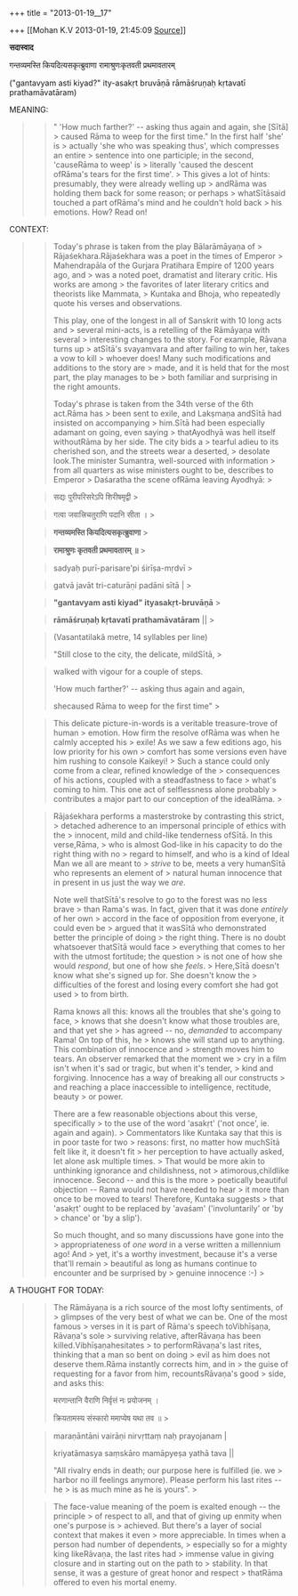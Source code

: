 +++
title = "2013-01-19__17"

+++
[[Mohan K.V	2013-01-19, 21:45:09 [Source](https://groups.google.com/g/sadaswada/c/NdRTtE0HEUM)]]



**सदास्वाद**

  

गन्तव्यमस्ति कियदित्यसकृत्ब्रुवाणा रामाश्रुणःकृतवती प्रथमावतारम्

  

("gantavyam asti kiyad?" ity-asakṛt bruvāṇā rāmāśruṇaḥ kṛtavatī prathamāvatāram)

  

MEANING:

> 
> > " 'How much farther?' -- asking thus again and again, she \[Sītā\] > caused Rāma to weep for the first time." In the first half 'she' is > actually 'she who was speaking thus', which compresses an entire > sentence into one participle; in the second, 'causeRāma to weep' is > literally 'caused the descent ofRāma's tears for the first time'. > This gives a lot of hints: presumably, they were already welling up > andRāma was holding them back for some reason; or perhaps > whatSītāsaid touched a part ofRāma's mind and he couldn't hold back > his emotions. How? Read on!
> > 
> > 
> > 
> > 

CONTEXT:

> 
> > 
> > 
> > 
> > Today's phrase is taken from the play Bālarāmāyaṇa of > Rājaśekhara.Rājaśekhara was a poet in the times of Emperor > Mahendrapāla of the Gurjara Pratihara Empire of 1200 years ago, and > was a noted poet, dramatist and literary critic. His works are among > the favorites of later literary critics and theorists like Mammata, > Kuntaka and Bhoja, who repeatedly quote his verses and observations.
> > 
> > 
> >   
> > 
> > 
> > This play, one of the longest in all of Sanskrit with 10 long acts and > several mini-acts, is a retelling of the Rāmāyaṇa with several > interesting changes to the story. For example, Rāvaṇa turns up > atSītā's svayamvara and after failing to win her, takes a vow to kill > whoever does! Many such modifications and additions to the story are > made, and it is held that for the most part, the play manages to be > both familiar and surprising in the right amounts. 
> > 
> > 
> >   
> > 
> > 
> > Today's phrase is taken from the 34th verse of the 6th act.Rāma has > been sent to exile, and Lakṣmaṇa andSītā had insisted on accompanying > him.Sītā had been especially adamant on going, even saying > thatAyodhyā was hell itself withoutRāma by her side. The city bids a > tearful adieu to its cherished son, and the streets wear a deserted, > desolate look.The minister Sumantra, well-sourced with information > from all quarters as wise ministers ought to be, describes to Emperor > Daśaratha the scene ofRāma leaving Ayodhyā: >
> 
> > 
> > 
> >   
> > 
> > 
> > 
> > सद्यः पुरीपरिसरेऽपि शिरीषमृद्वी >
> 
> > 
> > गत्वा जवात्त्रिचतुराणि पदानि सीता । >
> 
> > 
> > **गन्तव्यमस्ति कियदित्यसकृत्ब्रुवाणा** >
> 
> > 
> > **रामाश्रुणः कृतवती प्रथमावतारम् ॥** >
> 
> > 
> > 
> >   
> > 
> > 
> > 
> > 
> > sadyaḥ purī-parisare'pi śirīṣa-mṛdvī >
> 
> > 
> > gatvā javāt tri-caturāṇi padāni sītā \| >
> 
> > 
> > **"gantavyam asti kiyad" ityasakṛt-bruvāṇā** >
> 
> > 
> > **rāmāśruṇaḥ kṛtavatī prathamāvatāram** \|\| >
> 
> > 
> > 
> >   
> > 
> > 
> > (Vasantatilakā metre, 14 syllables per line)
> > 
> > 
> >   
> > 
> > 
> > 
> > "Still close to the city, the delicate, mildSītā, >
> 
> > 
> > walked with vigour for a couple of steps.
> > 
> > 
> > 'How much farther?' -- asking thus again and again, 
> > 
> > 
> > shecaused Rāma to weep for the first time" >
> 
> > 
> >   
> > 
> > 
> > This delicate picture-in-words is a veritable treasure-trove of human > emotion. How firm the resolve ofRāma was when he calmly accepted his > exile! As we saw a few editions ago, his low priority for his own > comfort has some versions even have him rushing to console Kaikeyi! > Such a stance could only come from a clear, refined knowledge of the > consequences of his actions, coupled with a steadfastness to face > what's coming to him. This one act of selflessness alone probably > contributes a major part to our conception of the idealRāma. >
> 
> > 
> >   
> > 
> > 
> > Rājaśekhara performs a masterstroke by contrasting this strict, > detached adherence to an impersonal principle of ethics with the > innocent, mild and child-like tenderness ofSītā. In this verse,Rāma, > who is almost God-like in his capacity to do the right thing with no > regard to himself, and who is a kind of Ideal Man we all are meant to > *strive* to be, meets a very humanSītā who represents an element of > natural human innocence that in present in us just the way we *are*.
> > 
> > 
> >   
> > 
> > 
> > Note well thatSītā's resolve to go to the forest was no less brave > than Rama's was. In fact, given that it was done *entirely* of her own > accord in the face of opposition from everyone, it could even be > argued that it wasSītā who demonstrated better the principle of doing > the right thing. There is no doubt whatsoever thatSītā would face > everything that comes to her with the utmost fortitude; the question > is not one of how she would *respond*, but one of how she *feels*. > Here,Sītā doesn't know what she's signed up for. She doesn't know the > difficulties of the forest and losing every comfort she had got used > to from birth.
> > 
> > 
> >   
> > 
> > 
> > Rama knows all this: knows all the troubles that she's going to face, > knows that she doesn't know what those troubles are, and that yet she > has agreed -- no, *demanded* to accompany Rama! On top of this, he > knows she will stand up to anything. This combination of innocence and > strength moves him to tears. An observer remarked that the moment we > cry in a film isn't when it's sad or tragic, but when it's tender, > kind and forgiving. Innocence has a way of breaking all our constructs > and reaching a place inaccessible to intelligence, rectitude, beauty > or power.
> > 
> > 
> >   
> > 
> > 
> > There are a few reasonable objections about this verse, specifically > to the use of the word 'asakṛt' ('not once', ie. again and again). > Commentators like Kuntaka say that this is in poor taste for two > reasons: first, no matter how muchSītā felt like it, it doesn't fit > her perception to have actually asked, let alone ask multiple times. > That would be more akin to unthinking ignorance and childishness, not > atimorous,childlike innocence. Second -- and this is the more > poetically beautiful objection -- Rama would not have needed to hear > it more than once to be moved to tears! Therefore, Kuntaka suggests > that 'asakṛt' ought to be replaced by 'avaśam' ('involuntarily' or 'by > chance' or 'by a slip').
> > 
> > 
> >   
> > 
> > 
> > So much thought, and so many discussions have gone into the > appropriateness of *one word* in a verse written a millennium ago! And > yet, it's a worthy investment, because it's a verse that'll remain > beautiful as long as humans continue to encounter and be surprised by > genuine innocence :-) >
> 
> > 
> >   
> > 
> > 
> > 
> > 
> > 

A THOUGHT FOR TODAY:

> 
> > 
> > 
> > 
> > 
> > 
> > 
> > 
> > 
> > 
> >   
> > 
> > 
> > 
> > 
> > 
> > 
> > 
> > 
> > 
> > The Rāmāyaṇa is a rich source of the most lofty sentiments, of > glimpses of the very best of what we can be. One of the most famous > verses in it is part of Rāma's speech toVibhīṣaṇa, Rāvaṇa's sole > surviving relative, afterRāvaṇa has been killed.Vibhīṣaṇahesitates > to performRāvaṇa's last rites, thinking that a man so bent on doing > evil as him does not deserve them.Rāma instantly corrects him, and in > the guise of requesting for a favor from him, recountsRāvaṇa's good > side, and asks this:
> > 
> > 
> > 
> >   
> > 
> > 
> > 
> > मरणान्तानि वैराणि निर्वृत्तं नः प्रयोजनम् ।
> > 
> > 
> > क्रियतामस्य संस्कारो ममाप्येष यथा तव ॥ >
> 
> > 
> > 
> >   
> > 
> > 
> > 
> > maraṇāntāni vairāṇi nirvṛttaṃ naḥ prayojanam \|
> > 
> > 
> > kriyatāmasya saṃskāro mamāpyeṣa yathā tava \|\|
> > 
> > 
> > 
> >   
> > 
> > 
> > "All rivalry ends in death; our purpose here is fulfilled (ie. we > harbor no ill feelings anymore). Please perform his last rites -- he > is as much mine as he is yours". >
> 
> > 
> >   
> > 
> > 
> > The face-value meaning of the poem is exalted enough -- the principle > of respect to all, and that of giving up enmity when one's purpose is > achieved. But there's a layer of social context that makes it even > more appreciable. In times when a person had number of dependents, > especially so for a mighty king likeRāvaṇa, the last rites had > immense value in giving closure and in starting out on the path to > stability. In that sense, it was a gesture of great honor and respect > thatRāma offered to even his mortal enemy.
> > 
> > 
> > 
> > 
> > 
> > 
> > 
> > 
> > 
> > 
> > 
> > 
> > 
> > 
> > 
> > 
> > 
> > 

  

  


